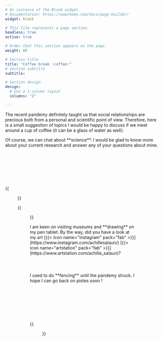 ```yaml
---
# An instance of the Blank widget.
# Documentation: https://wowchemy.com/docs/page-builder/
widget: blank

# This file represents a page section.
headless: true
active: true

# Order that this section appears on the page.
weight: 80

# Section title
title: "Coffee break :coffee:"
# Section subtitle
subtitle:

# Section design
design:
  # Use a 1-column layout
  columns: "2"

---
```


The recent pandemy definitely taught us that social relationships are precious
both from a personal and scientific point of view.
Therefore, here is a small suggestion of topics I would be happy to discuss 
if we meet around a cup of coffee (it can be a glass of water as well):

<div style="height:157px">Of course, we can chat about **science**. 
I would be glad to know more about your current research 
and answer any of your questions about mine.</div>
{{<figure src="whatever.jpg" class="alignright">}} 

{{<figure src="whatever.jpg" class="alignleft">}} 
<div style="height:157px">I am keen on visiting museums and **drawing** on my pen tablet. 
By the way, did you have a look at my art
[{{< icon name="instagram"  pack="fab" >}}](https://www.instagram.com/achillesalaun/)
[{{< icon name="artstation" pack="fab" >}}](https://www.artstation.com/achille_salaun)?</div>

<div style="height:157px">I used to do **fencing** until the pandemy struck. I hope I can go back on pistes soon !</div>
{{<figure src="whatever.jpg" class="alignright">}} 